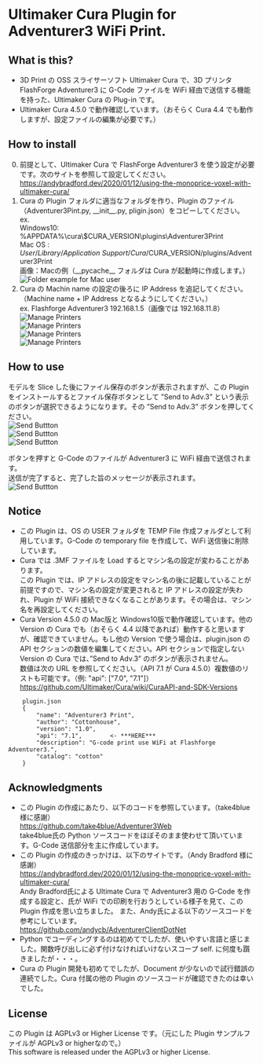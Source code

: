 # Ultimaker Cura Plugin for Adventurer3 WiFi Print.

## What is this?
- 3D Print の OSS スライサーソフト Ultimaker Cura で、3D プリンタ FlashForge Adventurer3 に G-Code ファイルを WiFi 経由で送信する機能を持った、Ultimaker Cura の Plug-in です。
- Ultimaker Cura 4.5.0 で動作確認しています。（おそらく Cura 4.4 でも動作しますが、設定ファイルの編集が必要です。）


## How to install
0. 前提として、Ultimaker Cura で FlashForge Adventurer3 を使う設定が必要です。次のサイトを参照して設定してください。
   https://andybradford.dev/2020/01/12/using-the-monoprice-voxel-with-ultimaker-cura/
1. Cura の Plugin フォルダに適当なフォルダを作り、Plugin のファイル（Adventurer3Pint.py, \_\_init\_\_.py, pligin.json）をコピーしてください。  
   ex.  
   Windows10: %APPDATA%\cura\\$CURA_VERSION\plugins\Adventurer3Print  
   Mac OS   : $User/Library/Application\ Support/Cura/$CURA_VERSION/plugins/Adventurer3Print  
画像：Macの例（\_\_pycache\_\_ フォルダは Cura が起動時に作成します。）  
![Folder example for Mac user](../image/image/Folder.png)  
2. Cura の Machin name の設定の後ろに IP Address を追記してください。（Machine name + IP Address となるようにしてください。）  
   ex. Flashforge Adventurer3 192.168.1.5（画像では 192.168.11.8）  
![Manage Printers](../image/image/ManagePrinters01.png)  
![Manage Printers](../image/image/ManagePrinters02.png)  
![Manage Printers](../image/image/ManagePrinters03.png)  
![Manage Printers](../image/image/ManagePrinters04.png)  


## How to use
モデルを Slice した後にファイル保存のボタンが表示されますが、この Plugin をインストールするとファイル保存ボタンとして ”Send to Adv.3” という表示のボタンが選択できるようになります。その ”Send to Adv.3” ボタンを押してください。  
![Send Buttton](../image/image/SendButton01.png)  
![Send Buttton](../image/image/SendButton02.png)  
![Send Buttton](../image/image/SendButton03.png)  

ボタンを押すと G-Code のファイルが Adventurer3 に WiFi 経由で送信されます。  
送信が完了すると、完了した旨のメッセージが表示されます。  
![Send Buttton](../image/image/SendButton04.png)  


## Notice
- この Plugin は、OS の USER フォルダを TEMP File 作成フォルダとして利用しています。G-Code の temporary file を作成して、WiFi 送信後に削除しています。
- Cura では .3MF ファイルを Load するとマシン名の設定が変わることがあります。  
この Plugin では、IP アドレスの設定をマシン名の後に記載していることが前提ですので、マシン名の設定が変更されると IP アドレスの設定が失われ、Plugin が WiFi 接続できなくなることがあります。その場合は、マシン名を再設定してください。
- Cura Version 4.5.0 の Mac版と Windows10版で動作確認しています。他の Version の Cura  でも（おそらく 4.4 以降であれば）動作すると思いますが、確認できていません。もし他の Version で使う場合は、plugin.json の API セクションの数値を編集してください。API セクションで指定しない Version の Cura では、”Send to Adv.3” のボタンが表示されません。  
数値は次の URL を参照してください。（API 7.1 が Cura 4.5.0）複数値のリストも可能です。（例: "api": ["7.0", "7.1"]）  
https://github.com/Ultimaker/Cura/wiki/CuraAPI-and-SDK-Versions  

```
    plugin.json
    {  
        "name": "Adventurer3 Print",  
        "author": "Cottonhouse",  
        "version": "1.0",  
        "api": "7.1",        <- ***HERE***  
        "description": "G-code print use WiFi at Flashforge Adventurer3.",  
        "catalog": "cotton"  
    }
```  


## Acknowledgments
- この Plugin の作成にあたり、以下のコードを参照しています。（take4blue 様に感謝）  
https://github.com/take4blue/Adventurer3Web  
take4blue氏の Python ソースコードをほぼそのまま使わせて頂いています。G-Code 送信部分を主に作成しています。
- この Plugin の作成のきっかけは、以下のサイトです。（Andy Bradford 様に感謝）  
https://andybradford.dev/2020/01/12/using-the-monoprice-voxel-with-ultimaker-cura/  
Andy Bradford氏による Ultimate Cura で Adventurer3 用の G-Code を作成する設定と、氏が WiFi での印刷を行おうとしている様子を見て、この Plugin 作成を思い立ちました。
また、Andy氏による以下のソースコードを参考にしています。  
https://github.com/andycb/AdventurerClientDotNet  
- Python でコーディングするのは初めてでしたが、使いやすい言語と感じました。関数呼び出しに必ず付けなければいけないスコープ self. に何度も躓きましたが・・・。
- Cura の Plugin 開発も初めてでしたが、Document が少ないので試行錯誤の連続でした。Cura 付属の他の Plugin のソースコードが確認できたのは幸いでした。  


## License
この Plugin は AGPLv3 or Higher License です。（元にした Plugin サンプルファイルが AGPLv3 or higherなので。）  
This software is released under the AGPLv3 or higher License.  
